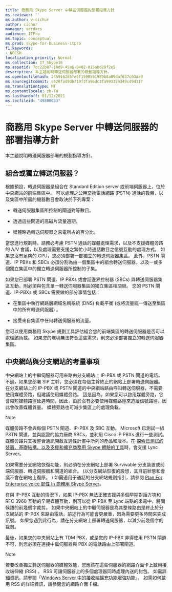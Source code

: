 ```yaml
---
title: 商務用 Skype Server 中轉送伺服器的部署指導方針
ms.reviewer: ''
ms.author: v-cichur
author: cichur
manager: serdars
audience: ITPro
ms.topic: conceptual
ms.prod: skype-for-business-itpro
f1.keywords:
- NOCSH
localization_priority: Normal
ms.collection: IT_Skype16
ms.assetid: 7cc22b87-18d9-45e6-8402-015abd20f2e5
description: 本主題說明轉送伺服器部署的規劃指導方針。
ms.openlocfilehash: 245916286fe5f1590581989b8a09daf637c03aa9
ms.sourcegitcommit: c528fad9db719f3fa96dc3fa99332a349cd9d317
ms.translationtype: MT
ms.contentlocale: zh-TW
ms.lasthandoff: 01/12/2021
ms.locfileid: "49800083"
---
```

# <a name="deployment-guidelines-for-mediation-server-in-skype-for-business-server"></a>商務用 Skype Server 中轉送伺服器的部署指導方針
 
本主題說明轉送伺服器部署的規劃指導方針。
  
## <a name="collocated-or-stand-alone-mediation-server"></a>組合或獨立轉送伺服器？

根據預設，轉送伺服器是組合在 Standard Edition server 或前端伺服器上，位於中央網站的前端集區中。 可以處理之公用交換電話網路 (PSTN) 通話的數目，以及集區中所需的機器數目會取決於下列專案：
  
- 轉送伺服器集區所控制的閘道對等數目。
    
- 透過這些閘道的高磁片流量週期。
    
- 媒體略過轉送伺服器之來電所占的百分比。
    
當您進行規劃時，請務必考慮 PSTN 通話的媒體處理需求，以及不支援媒體旁路的 A/V 會議，以及處理需要支援之繁忙小時通話數目之信號互動的處理方式。 如果您沒有足夠的 CPU，您必須部署一部獨立的轉送伺服器集區。 此外，PSTN 閘道、IP PBXs 和 SBCs 必須分割為由一個集區中的組合轉送伺服器，以及一或多個獨立集區中的獨立轉送伺服器所控制的子集。
  
如果您已部署 PSTN 閘道、IP PBXs 或會話邊界控制器 (SBCs) 與轉送伺服器集區互動，則必須與包含單一轉送伺服器集區的獨立集區相關聯。 您的 PSTN 閘道、IP-PBXs 或 SBCs 需要做的部分事情包括：
  
- 在集區中執行網路層網域名稱系統 (DNS) 負載平衡 (或將流量統一傳送至集區中的所有轉送伺服器) 。
    
- 接受來自集區中任何轉送伺服器的流量。
    
您可以使用商務用 Skype 規劃工具評估組合您的前端集區的轉送伺服器是否可以處理該負載。 如果您的環境無法符合這些需求，則您必須部署獨立的轉送伺服器集區。
  
## <a name="central-site-and-branch-site-considerations"></a>中央網站與分支網站的考量事項

 中央網站上的中繼伺服器可用來路由分支網站上 IP-PBX 或 PSTN 閘道的電話。 不過，如果您部署 SIP 主幹，您必須在每個主幹終止的網站上部署轉送伺服器。 在分支網站上的 IP-PBX 或 PSTN 閘道的中央網站路由呼叫轉送伺服器，不需要使用媒體旁路，但建議使用媒體旁路。 這是因為，如果您可以啟用媒體旁路，它會縮短媒體路徑延遲時間，因此，由於沒有必要使用媒體路徑來追蹤信號路徑，因此會改善媒體質量。 媒體旁路也可減少集區上的處理負載。
  
> [!NOTE]
> 媒體旁路不會與每個 PSTN 閘道、IP-PBX 及 SBC 互動。 Microsoft 已測試一組 PSTN 閘道，並與認證的協力廠商 SBCs，並利用 Cisco IP PBXs 進行一些測試。 媒體旁路只支援整合通訊開啟互通性計畫中所列的產品和版本。在 [探索已測試的裝置、基礎結構，以及支援和擴充商務用 Skype 體驗的工具](http://partnersolutions.skypeforbusiness.com/solutionscatalog)時，會支援 Lync Server。 
  
如果需要分支網站恢復功能，則必須在分支網站上部署 Survivable 分支裝置或前端伺服器、轉送伺服器和閘道的組合。  (以分支網站恢復的設想，其目前狀態和會議不會在網站上復原。 ) 如需適用于通話的分支網站規劃指引，請參閱 [Plan For Enterprise voice 韌性 In 商務用 Skype Server](../enterprise-voice-solution/enterprise-voice-resiliency.md)。
  
在與 IP-PBX 互動的情況下，如果 IP-PBX 無法正確支援與多個早期對話方塊和 RFC 3960 互動的早期媒體互動，則可以從 IP-PBX 至 Lync 端點的來電中，將問候語的前幾個字裁剪。 如果中央網站上的中繼伺服器是為其整條路由是終止於分支網站的 IP-PBX 來路由電話，前述行為可能會更嚴重，因為需要更多時間來完成訊號。 如果您遇到此行為，請在分支網站上部署轉送伺服器，以減少前幾個字的裁剪。
  
最後，如果您的中央網站上有 TDM PBX，或是您的 IP-PBX 非得使用 PSTN 閘道不可，則您必須在連接中繼伺服器與 PBX 的電話路由上部署閘道。
  
> [!NOTE]
> 若要改善獨立轉送伺服器的媒體效能，您應該在這些伺服器的網路介面卡上啟用接收端伸縮 (RSS) 。 RSS 可讓伺服器上的多個處理器同時處理內送的封包。 如需詳細資訊，請參閱「[Windows Server 中的接收端擴充功能增強功能](https://go.microsoft.com/fwlink/p/?LinkId=268731)」。 如需如何啟用 RSS 的詳細資訊，請參閱您的網路介面卡檔。 
  

